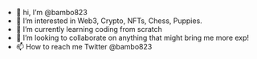 - 👋 hi, I’m @bambo823
- 👀 I’m interested in Web3, Crypto, NFTs, Chess, Puppies.
- 🌱 I’m currently learning coding from scratch
- 💞️ I’m looking to collaborate on anything that might bring me more exp!
- 📫 How to reach me Twitter @bambo823

<!---
bambo823/bambo823 is a ✨ special ✨ repository because its `README.md` (this file) appears on your GitHub profile.
You can click the Preview link to take a look at your changes.
--->
